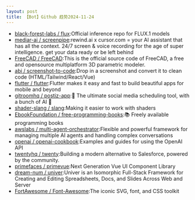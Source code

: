 ```yaml
---
layout: post
title: 【Bot】Github 趋势2024-11-24
---
```


* [black-forest-labs / flux](https://github.com/black-forest-labs/flux):Official inference repo for FLUX.1 models
* [mediar-ai / screenpipe](https://github.com/mediar-ai/screenpipe):rewind.ai x cursor.com = your AI assistant that has all the context. 24/7 screen & voice recording for the age of super intelligence. get your data ready or be left behind
* [FreeCAD / FreeCAD](https://github.com/FreeCAD/FreeCAD):This is the official source code of FreeCAD, a free and opensource multiplatform 3D parametric modeler.
* [abi / screenshot-to-code](https://github.com/abi/screenshot-to-code):Drop in a screenshot and convert it to clean code (HTML/Tailwind/React/Vue)
* [flutter / flutter](https://github.com/flutter/flutter):Flutter makes it easy and fast to build beautiful apps for mobile and beyond
* [gitroomhq / postiz-app](https://github.com/gitroomhq/postiz-app):📨 The ultimate social media scheduling tool, with a bunch of AI 🤖
* [shader-slang / slang](https://github.com/shader-slang/slang):Making it easier to work with shaders
* [EbookFoundation / free-programming-books](https://github.com/EbookFoundation/free-programming-books):📚 Freely available programming books
* [awslabs / multi-agent-orchestrator](https://github.com/awslabs/multi-agent-orchestrator):Flexible and powerful framework for managing multiple AI agents and handling complex conversations
* [openai / openai-cookbook](https://github.com/openai/openai-cookbook):Examples and guides for using the OpenAI API
* [twentyhq / twenty](https://github.com/twentyhq/twenty):Building a modern alternative to Salesforce, powered by the community.
* [primefaces / primevue](https://github.com/primefaces/primevue):Next Generation Vue UI Component Library
* [dream-num / univer](https://github.com/dream-num/univer):Univer is an Isomorphic Full-Stack Framework for Creating and Editing Spreadsheets, Docs, and Slides Across Web and Server
* [FortAwesome / Font-Awesome](https://github.com/FortAwesome/Font-Awesome):The iconic SVG, font, and CSS toolkit
